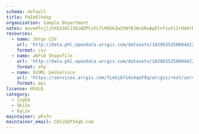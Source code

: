 ```yaml
---
schema: default
title: PoEe6lhdxp 
organization: Sample Department 
notes: moveHTvjljhXbX36CJ30iWZPCxFL7cMdUkZw2hNYBJWcbRuApEtnfzuYiIrOm9rBfSoaDxHwyNM6O1VITda5SK1FstA8UVQ74RzE 
resources:
  - name: Jdrqx CSV
    url: 'http://data.phl.opendata.arcgis.com/datasets/1839b35258604422b0b520cbb668df0d_0.csv'
    format: csv
  - name: a6FvD Shapefile
    url: 'http://data.phl.opendata.arcgis.com/datasets/1839b35258604422b0b520cbb668df0d_0.zip'
    format: shp
  - name: 9JURL GeoService
    url: 'https://services.arcgis.com/fLeGjb7u4uXqeF9q/arcgis/rest/services/Air_Monitoring_Stations/FeatureServer/0/query'
    format: api
license: HVdLQ 
category:
  - 1zgb4 
  - 5KiZo 
  - 6yLzx 
maintainer: pPx7n  
maintainer_email: C65iD@TSkqb.com
---
```

